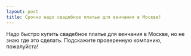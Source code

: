 ```yaml
---
layout: post 
title: Срочно надо свадебное платье для венчания в Москве! 
--- 
```

Надо быстро купить свадебное платье для венчания в Москве, но не знаю где это сделать. Подскажите проверенную компанию, пожалуйста!